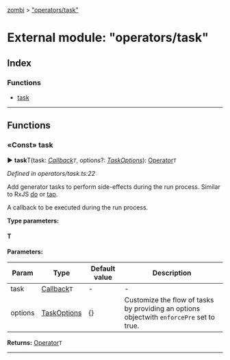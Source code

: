 [zombi](../README.md) > ["operators/task"](../modules/_operators_task_.md)



# External module: "operators/task"

## Index

### Functions

* [task](_operators_task_.md#task)



---
## Functions
<a id="task"></a>

### «Const» task

► **task**T(task: *[Callback](../interfaces/_types_index_.callback.md)`T`*, options?: *[TaskOptions](../interfaces/_types_index_.taskoptions.md)*): [Operator](../interfaces/_types_index_.operator.md)`T`



*Defined in operators/task.ts:22*



Add generator tasks to perform side-effects during the run process. Similar to RxJS [do](http://reactivex.io/rxjs/class/es6/Observable.js~Observable.html#instance-method-do) or [tap](http://reactivex.io/rxjs/function/index.html#static-function-tap).

A callback to be executed during the run process.


**Type parameters:**

#### T 
**Parameters:**

| Param | Type | Default value | Description |
| ------ | ------ | ------ | ------ |
| task | [Callback](../interfaces/_types_index_.callback.md)`T`  | - |   - |
| options | [TaskOptions](../interfaces/_types_index_.taskoptions.md)  |  {} |   Customize the flow of tasks by providing an options objectwith `enforcePre` set to true. |





**Returns:** [Operator](../interfaces/_types_index_.operator.md)`T`





___


